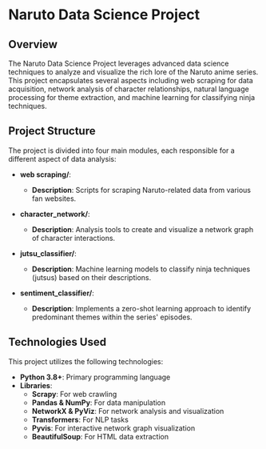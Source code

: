 # Naruto Data Science Project

## Overview
The Naruto Data Science Project leverages advanced data science techniques to analyze and visualize the rich lore of the Naruto anime series. This project encapsulates several aspects including web scraping for data acquisition, network analysis of character relationships, natural language processing for theme extraction, and machine learning for classifying ninja techniques.

## Project Structure
The project is divided into four main modules, each responsible for a different aspect of data analysis:

- **web scraping/**: 
  - **Description**: Scripts for scraping Naruto-related data from various fan websites.
  
- **character_network/**:
  - **Description**: Analysis tools to create and visualize a network graph of character interactions.
  
- **jutsu_classifier/**:
  - **Description**: Machine learning models to classify ninja techniques (jutsus) based on their descriptions.
  
- **sentiment_classifier/**:
  - **Description**: Implements a zero-shot learning approach to identify predominant themes within the series' episodes.

## Technologies Used
This project utilizes the following technologies:
- **Python 3.8+**: Primary programming language
- **Libraries**: 
  - **Scrapy**: For web crawling
  - **Pandas & NumPy**: For data manipulation
  - **NetworkX & PyViz**: For network analysis and visualization
  - **Transformers**: For NLP tasks
  - **Pyvis**: For interactive network graph visualization
  - **BeautifulSoup**: For HTML data extraction


